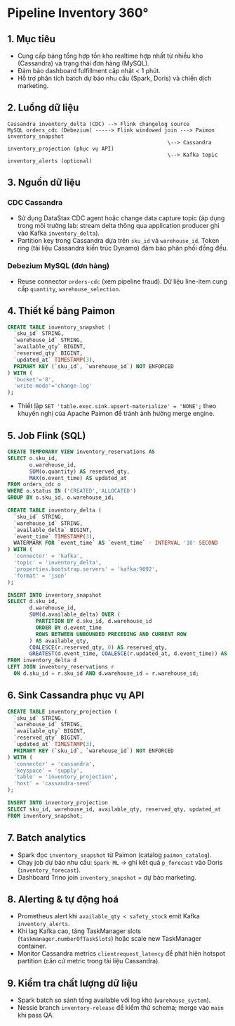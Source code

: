 # Pipeline Inventory 360°

## 1. Mục tiêu
- Cung cấp bảng tổng hợp tồn kho realtime hợp nhất từ nhiều kho (Cassandra) và trạng thái đơn hàng (MySQL).
- Đảm bảo dashboard fulfillment cập nhật < 1 phút.
- Hỗ trợ phân tích batch dự báo nhu cầu (Spark, Doris) và chiến dịch marketing.

## 2. Luồng dữ liệu
```
Cassandra inventory_delta (CDC) --> Flink changelog source
MySQL orders_cdc (Debezium) -----> Flink windowed join ---> Paimon inventory_snapshot
                                                   \--> Cassandra inventory_projection (phục vụ API)
                                                   \--> Kafka topic inventory_alerts (optional)
```

## 3. Nguồn dữ liệu
### CDC Cassandra
- Sử dụng DataStax CDC agent hoặc change data capture topic (áp dụng trong môi trường lab: stream delta thông qua application producer ghi vào Kafka `inventory_delta`).
- Partition key trong Cassandra dựa trên `sku_id` và `warehouse_id`. Token ring (tài liệu Cassandra kiến trúc Dynamo) đảm bảo phân phối đồng đều.

### Debezium MySQL (đơn hàng)
- Reuse connector `orders-cdc` (xem pipeline fraud). Dữ liệu line-item cung cấp `quantity`, `warehouse_selection`.

## 4. Thiết kế bảng Paimon
```sql
CREATE TABLE inventory_snapshot (
  `sku_id` STRING,
  `warehouse_id` STRING,
  `available_qty` BIGINT,
  `reserved_qty` BIGINT,
  `updated_at` TIMESTAMP(3),
  PRIMARY KEY (`sku_id`, `warehouse_id`) NOT ENFORCED
) WITH (
  'bucket'='8',
  'write-mode'='change-log'
);
```
- Thiết lập `SET 'table.exec.sink.upsert-materialize' = 'NONE';` theo khuyến nghị của Apache Paimon để tránh ảnh hưởng merge engine.

## 5. Job Flink (SQL)
```sql
CREATE TEMPORARY VIEW inventory_reservations AS
SELECT o.sku_id,
       o.warehouse_id,
       SUM(o.quantity) AS reserved_qty,
       MAX(o.event_time) AS updated_at
FROM orders_cdc o
WHERE o.status IN ('CREATED','ALLOCATED')
GROUP BY o.sku_id, o.warehouse_id;

CREATE TABLE inventory_delta (
  `sku_id` STRING,
  `warehouse_id` STRING,
  `available_delta` BIGINT,
  `event_time` TIMESTAMP(3),
  WATERMARK FOR `event_time` AS `event_time` - INTERVAL '10' SECOND
) WITH (
  'connector' = 'kafka',
  'topic' = 'inventory_delta',
  'properties.bootstrap.servers' = 'kafka:9092',
  'format' = 'json'
);

INSERT INTO inventory_snapshot
SELECT d.sku_id,
       d.warehouse_id,
       SUM(d.available_delta) OVER (
         PARTITION BY d.sku_id, d.warehouse_id
         ORDER BY d.event_time
         ROWS BETWEEN UNBOUNDED PRECEDING AND CURRENT ROW
       ) AS available_qty,
       COALESCE(r.reserved_qty, 0) AS reserved_qty,
       GREATEST(d.event_time, COALESCE(r.updated_at, d.event_time)) AS updated_at
FROM inventory_delta d
LEFT JOIN inventory_reservations r
  ON d.sku_id = r.sku_id AND d.warehouse_id = r.warehouse_id;
```

## 6. Sink Cassandra phục vụ API
```sql
CREATE TABLE inventory_projection (
  `sku_id` STRING,
  `warehouse_id` STRING,
  `available_qty` BIGINT,
  `reserved_qty` BIGINT,
  `updated_at` TIMESTAMP(3),
  PRIMARY KEY (`sku_id`, `warehouse_id`) NOT ENFORCED
) WITH (
  'connector' = 'cassandra',
  'keyspace' = 'supply',
  'table' = 'inventory_projection',
  'host' = 'cassandra-seed'
);

INSERT INTO inventory_projection
SELECT sku_id, warehouse_id, available_qty, reserved_qty, updated_at
FROM inventory_snapshot;
```

## 7. Batch analytics
- Spark đọc `inventory_snapshot` từ Paimon (catalog `paimon_catalog`).
- Chạy job dự báo nhu cầu: `Spark ML` -> ghi kết quả `p_forecast` vào Doris (`inventory_forecast`).
- Dashboard Trino join `inventory_snapshot` + dự báo marketing.

## 8. Alerting & tự động hoá
- Prometheus alert khi `available_qty < safety_stock` emit Kafka `inventory_alerts`.
- Khi lag Kafka cao, tăng TaskManager slots (`taskmanager.numberOfTaskSlots`) hoặc scale new TaskManager container.
- Monitor Cassandra metrics `clientrequest_latency` để phát hiện hotspot partition (căn cứ metric trong tài liệu Cassandra).

## 9. Kiểm tra chất lượng dữ liệu
- Spark batch so sánh tổng available với log kho (`warehouse_system`).
- Nessie branch `inventory-release` để kiểm thử schema; merge vào `main` khi pass QA.
